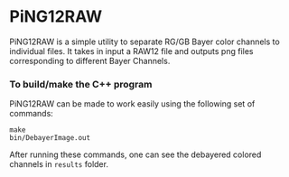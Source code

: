 # PiNG12RAW

PiNG12RAW is a simple utility to separate RG/GB Bayer color channels to individual files. It takes in input a RAW12 file and outputs png files corresponding to different Bayer Channels.

### To build/make the C++ program

PiNG12RAW can be made to work easily using the following set of commands:
```
make
bin/DebayerImage.out
```
After running these commands, one can see the debayered colored channels in `results` folder.
